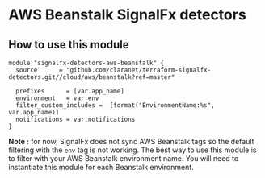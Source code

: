 # AWS Beanstalk SignalFx detectors

## How to use this module

```hcl
module "signalfx-detectors-aws-beanstalk" {
  source      = "github.com/claranet/terraform-signalfx-detectors.git//cloud/aws/beanstalk?ref=master"

  prefixes      = [var.app_name]
  environment   = var.env
  filter_custom_includes =  [format("EnvironmentName:%s", var.app_name)]
  notifications = var.notifications 
}
```

**Note :** for now, SignalFx does not sync AWS Beanstalk tags so the default filtering with the `env` tag is not working. The best way to use this module is to filter with your AWS Beanstalk environment name. You will need to instantiate this module for each Beanstalk environment.
